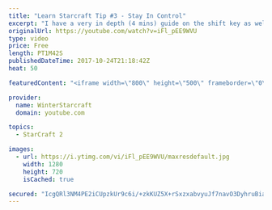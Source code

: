 ```yaml
---
title: "Learn Starcraft Tip #3 - Stay In Control"
excerpt: "I have a very in depth (4 mins) guide on the shift key as well here https://www.youtube.com/watch?v=7x9pHr544oY"
originalUrl: https://youtube.com/watch?v=iFl_pEE9WVU
type: video
price: Free
length: PT1M42S
publishedDateTime: 2017-10-24T21:18:42Z
heat: 50

featuredContent: "<iframe width=\"800\" height=\"500\" frameborder=\"0\" src=\"https://www.youtube.com/embed/iFl_pEE9WVU\" allow=\"accelerometer; autoplay; encrypted-media; gyroscope; picture-in-picture\" allowfullscreen></iframe>"

provider:
  name: WinterStarcraft
  domain: youtube.com

topics:
  - StarCraft 2

images:
  - url: https://i.ytimg.com/vi/iFl_pEE9WVU/maxresdefault.jpg
    width: 1280
    height: 720
    isCached: true

secured: "IcgQRl3NM4PE2iCUpzkUr9c6i/+zkKUZ5X+rSxzxabvyuJf7navO3DyhruBiaP7D0TpaxT6ciOTcxBBc/wdw5eDHwwGjkyX80SAdExJTKCr5xzWHo94m2s+FF7CNpDMMXtGDNtdWxUULGv07fSnA2TnmDq4wJy7A+EkiUgG78S1/VZ/ag+boH5ZOAN1myZG+WPV+i1sk1Zq3WSPHBXQ6dR+s1iNTMV1+5hZeI87HCaowzqoW9q+dH5EBGw8RAX6S5PROc8d116J21M6aIzw/N4NoOwyffO2qHBBcrVa3M2evQC7hY9VOXKJ3pHWFOI+a/0uk11Sh+luglI36alt7Sc9gCYR4AeV+TpDv3PBqsS3kZouyo2dZf7e+xEJrZVPRzIzydKTTuel9PXMzz46Rp39ojX6fgmKHSY4fI5llfgM=;7haovl0EKkAzlQu0B4VbMA=="
---
```


